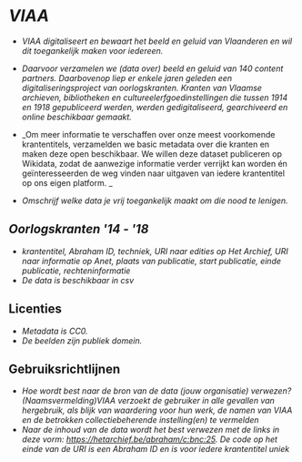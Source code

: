 # _VIAA_
* _VIAA digitaliseert en bewaart het beeld en geluid van Vlaanderen en wil dit toegankelijk maken voor iedereen._
* _Daarvoor verzamelen we (data over) beeld en geluid van 140 content partners. Daarbovenop liep er enkele jaren geleden een digitaliseringsproject van oorlogskranten. Kranten van Vlaamse archieven, bibliotheken en cultureelerfgoedinstellingen die tussen 1914 en 1918 gepubliceerd werden, werden gedigitaliseerd, gearchiveerd en online beschikbaar gemaakt._

* _Om meer informatie te verschaffen over onze meest voorkomende krantentitels, verzamelden we basic metadata over die kranten en maken deze open beschikbaar. We willen deze dataset publiceren op Wikidata, zodat de aanwezige informatie verder verrijkt kan worden én geïnteresseerden de weg vinden naar uitgaven van iedere krantentitel op ons eigen platform. _
* _Omschrijf welke data je vrij toegankelijk maakt om die nood te lenigen._

## _Oorlogskranten '14 - '18_
* _krantentitel, Abraham ID, techniek, URI naar edities op Het Archief, URI naar informatie op Anet, plaats van publicatie, start publicatie, einde publicatie, rechteninformatie_
* _De data is beschikbaar in csv_

## Licenties
* _Metadata is CC0._
* _De beelden zijn publiek domein._

## Gebruiksrichtlijnen
* _Hoe wordt best naar de bron van de data (jouw organisatie) verwezen? (Naamsvermelding)VIAA verzoekt de gebruiker in alle gevallen van hergebruik, als blijk van waardering voor hun werk, de namen van VIAA en de betrokken collectiebeherende instelling(en) te vermelden_
* _Naar de inhoud van de data wordt het best verwezen met de links in deze vorm: https://hetarchief.be/abraham/c:bnc:25. De code op het einde van de URI is een Abraham ID en is voor iedere krantentitel uniek_

